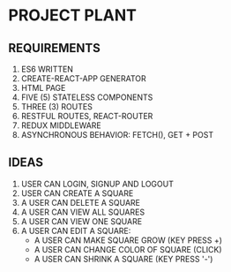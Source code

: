# PROJECT PLANT

## REQUIREMENTS
1. ES6 WRITTEN
2. CREATE-REACT-APP GENERATOR
3. HTML PAGE
4. FIVE (5) STATELESS COMPONENTS
5. THREE (3) ROUTES
6. RESTFUL ROUTES, REACT-ROUTER
7. REDUX MIDDLEWARE
8. ASYNCHRONOUS BEHAVIOR: FETCH(), GET + POST

## IDEAS
1. USER CAN LOGIN, SIGNUP AND LOGOUT
2. USER CAN CREATE A SQUARE
3. A USER CAN DELETE A SQUARE
4. A USER CAN VIEW ALL SQUARES
5. A USER CAN VIEW ONE SQUARE
6. A USER CAN EDIT A SQUARE:
    - A USER CAN MAKE SQUARE GROW (KEY PRESS +)
    - A USER CAN CHANGE COLOR OF SQUARE (CLICK)
    - A USER CAN SHRINK A SQUARE (KEY PRESS '-')
